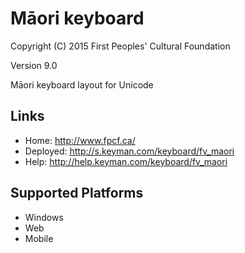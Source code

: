 Māori keyboard
======================

Copyright (C) 2015 First Peoples' Cultural Foundation

Version 9.0

Māori keyboard layout for Unicode

Links
-----

 * Home:     <http://www.fpcf.ca/>
 * Deployed: <http://s.keyman.com/keyboard/fv_maori>
 * Help:     <http://help.keyman.com/keyboard/fv_maori>
 
Supported Platforms
-------------------

 * Windows
 * Web
 * Mobile
